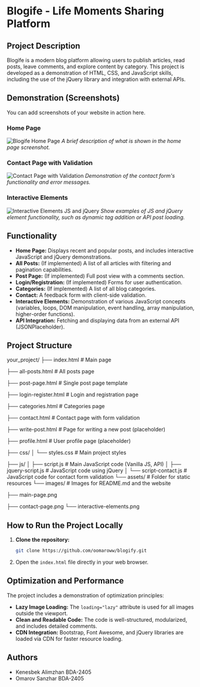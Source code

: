 # Blogife - Life Moments Sharing Platform

## Project Description
Blogife is a modern blog platform allowing users to publish articles, read posts, leave comments, and explore content by category. This project is developed as a demonstration of HTML, CSS, and JavaScript skills, including the use of the jQuery library and integration with external APIs.

## Demonstration (Screenshots)
You can add screenshots of your website in action here.

### Home Page
![Blogife Home Page](assets/images/main-page.png)
*A brief description of what is shown in the home page screenshot.*

### Contact Page with Validation
![Contact Page with Validation](assets/images/contact-page.png)
*Demonstration of the contact form's functionality and error messages.*

### Interactive Elements
![Interactive Elements JS and jQuery](assets/images/interactive-elements.png)
*Show examples of JS and jQuery element functionality, such as dynamic tag addition or API post loading.*

## Functionality
-   **Home Page:** Displays recent and popular posts, and includes interactive JavaScript and jQuery demonstrations.
-   **All Posts:** (If implemented) A list of all articles with filtering and pagination capabilities.
-   **Post Page:** (If implemented) Full post view with a comments section.
-   **Login/Registration:** (If implemented) Forms for user authentication.
-   **Categories:** (If implemented) A list of all blog categories.
-   **Contact:** A feedback form with client-side validation.
-   **Interactive Elements:** Demonstration of various JavaScript concepts (variables, loops, DOM manipulation, event handling, array manipulation, higher-order functions).
-   **API Integration:** Fetching and displaying data from an external API (JSONPlaceholder).

## Project Structure

your_project/
├── index.html                  # Main page

├── all-posts.html              # All posts page

├── post-page.html              # Single post page template

├── login-register.html         # Login and registration page

├── categories.html             # Categories page

├── contact.html                # Contact page with form validation

├── write-post.html             # Page for writing a new post (placeholder)

├── profile.html                # User profile page (placeholder)

├── css/
│   └── styles.css              # Main project styles

├── js/
│   ├── script.js               # Main JavaScript code (Vanilla JS, API)
│   ├── jquery-script.js        # JavaScript code using jQuery
│   └── script-contact.js       # JavaScript code for contact form validation
└── assets/                     # Folder for static resources
└── images/                 # Images for README.md and the website

├── main-page.png

├── contact-page.png
└── interactive-elements.png


## How to Run the Project Locally
1.  **Clone the repository:**
    ```bash
    git clone https://github.com/oomaroww/blogify.git
    ```
3.  Open the `index.html` file directly in your web browser.

## Optimization and Performance
The project includes a demonstration of optimization principles:
-   **Lazy Image Loading:** The `loading="lazy"` attribute is used for all images outside the viewport.
-   **Clean and Readable Code:** The code is well-structured, modularized, and includes detailed comments.
-   **CDN Integration:** Bootstrap, Font Awesome, and jQuery libraries are loaded via CDN for faster resource loading.

## Authors
-   Kenesbek Alimzhan BDA-2405
-   Omarov Sanzhar BDA-2405

